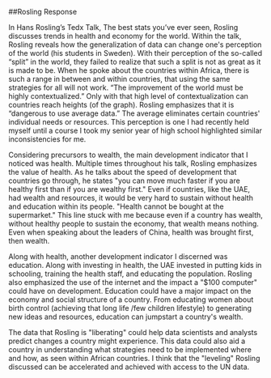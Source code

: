 ##Rosling Response

 
In Hans Rosling’s Tedx Talk, The best stats you’ve ever seen, Rosling discusses trends in health and economy for the world. Within the talk, Rosling reveals how the generalization of data can change one's perception of the world (his students in Sweden). With their perception of the so-called “split” in the world, they failed to realize that such a split is not as great as it is made to be. When he spoke about the countries within Africa, there is such a range in between and within countries, that using the same strategies for all will not work. “The improvement of the world must be highly contextualized.” Only with that high level of contextualization can countries reach heights (of the graph). Rosling emphasizes that it is “dangerous to use average data.” The average eliminates certain countries' individual needs or resources. This perception is one I had recently held myself until a course I took my senior year of high school highlighted similar inconsistencies for me. 

Considering precursors to wealth, the main development indicator that I noticed was health. Multiple times throughout his talk, Rosling emphasizes the value of health. As he talks about the speed of development that countries go through, he states "you can move much faster if you are healthy first than if you are wealthy first." Even if countries, like the UAE, had wealth and resources, it would be very hard to sustain without health and education within its people. "Health cannot be bought at the supermarket." This line stuck with me because even if a country has wealth, without healthy people to sustain the economy, that wealth means nothing. Even when speaking about the leaders of China, health was brought first, then wealth. 

Along with health, another development indicator I discerned was education. Along with investing in health, the UAE invested in putting kids in schooling, training the health staff, and educating the population. Rosling also emphasized the use of the internet and the impact a "$100 computer" could have on development. Education could have a major impact on the economy and social structure of a country. From educating women about birth control (achieving that long life /few children lifestyle) to generating new ideas and resources, education can jumpstart a country's wealth.  

The data that Rosling is "liberating" could help data scientists and analysts predict changes a country might experience. This data could also aid a country in understanding what strategies need to be implemented where and how, as seen within African countries. I think that the "leveling" Rosling discussed can be accelerated and achieved with access to the UN data. 





